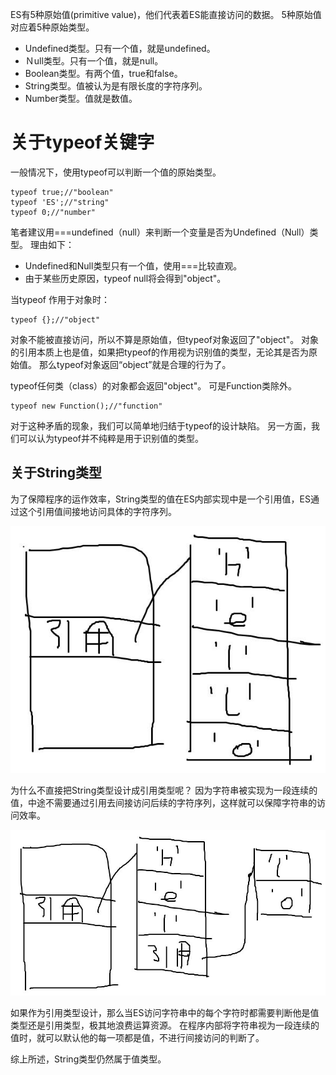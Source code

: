 ES有5种原始值(primitive value)，他们代表着ES能直接访问的数据。
5种原始值对应着5种原始类型。

* Undefined类型。只有一个值，就是undefined。
* Ｎull类型。只有一个值，就是null。
* Boolean类型。有两个值，true和false。
* String类型。值被认为是有限长度的字符序列。
* Number类型。值就是数值。

# 关于typeof关键字

一般情况下，使用typeof可以判断一个值的原始类型。

~~~
typeof true;//"boolean"
typeof 'ES';//"string"
typeof 0;//"number"
~~~

笔者建议用===undefined（null）来判断一个变量是否为Undefined（Null）类型。
理由如下：

* Undefined和Null类型只有一个值，使用===比较直观。
* 由于某些历史原因，typeof null将会得到"object"。

当typeof 作用于对象时：

~~~
typeof {};//"object"
~~~

对象不能被直接访问，所以不算是原始值，但typeof对象返回了"object"。
对象的引用本质上也是值，如果把typeof的作用视为识别值的类型，无论其是否为原始值。
那么typeof对象返回“object”就是合理的行为了。

typeof任何类（class）的对象都会返回"object"。
可是Function类除外。

~~~
typeof new Function();//"function"
~~~

对于这种矛盾的现象，我们可以简单地归结于typeof的设计缺陷。
另一方面，我们可以认为typeof并不纯粹是用于识别值的类型。

## 关于String类型

为了保障程序的运作效率，String类型的值在ES内部实现中是一个引用值，ES通过这个引用值间接地访问具体的字符序列。

![](../../images/TIM截图20170715223746.jpg)

为什么不直接把String类型设计成引用类型呢？
因为字符串被实现为一段连续的值，中途不需要通过引用去间接访问后续的字符序列，这样就可以保障字符串的访问效率。

![](../../images/TIM截图20170715224508.jpg)

如果作为引用类型设计，那么当ES访问字符串中的每个字符时都需要判断他是值类型还是引用类型，极其地浪费运算资源。
在程序内部将字符串视为一段连续的值时，就可以默认他的每一项都是值，不进行间接访问的判断了。

 综上所述，String类型仍然属于值类型。

